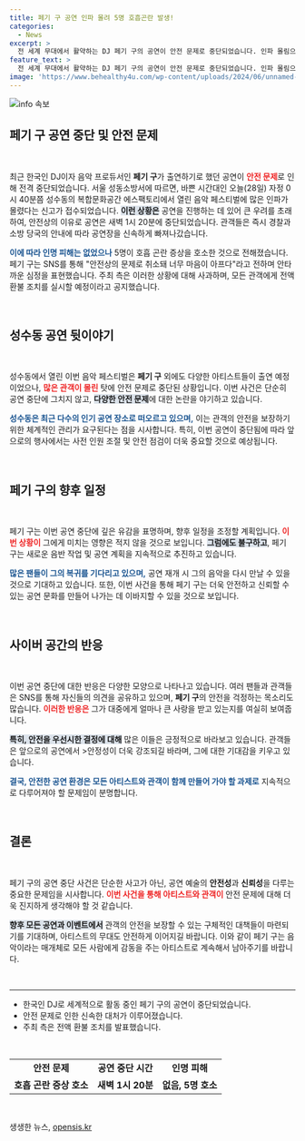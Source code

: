 ```yaml
---
title: 페기 구 공연 인파 몰려 5명 호흡곤란 발생!
categories:
  - News
excerpt: >
  전 세계 무대에서 활약하는 DJ 페기 구의 공연이 안전 문제로 중단되었습니다. 인파 몰림으로 인한 긴급 상황 속에서 관객들은 신속히 대피했으며, 주최 측은 전액 환불을 예고했습니다.
feature_text: >
  전 세계 무대에서 활약하는 DJ 페기 구의 공연이 안전 문제로 중단되었습니다. 인파 몰림으로 인한 긴급 상황 속에서 관객들은 신속히 대피했으며, 주최 측은 전액 환불을 예고했습니다.
image: 'https://www.behealthy4u.com/wp-content/uploads/2024/06/unnamed-file.png'
---
```


<p><img src="https://www.behealthy4u.com/wp-content/uploads/2024/06/unnamed-file.png" alt="info 속보" /></p>

<h2 data-ke-size="size26">페기 구 공연 중단 및 안전 문제</h2>

<p data-ke-size="size16">&nbsp;</p>

<p>최근 한국인 DJ이자 음악 프로듀서인 <b>페기 구</b>가 출연하기로 했던 공연이 <b><span style="color: #ee2323;">안전 문제</span></b>로 인해 전격 중단되었습니다. 서울 성동소방서에 따르면, 바쁜 시간대인 오늘(28일) 자정 0시 40분쯤 성수동의 복합문화공간 에스팩토리에서 열린 음악 페스티벌에 많은 인파가 몰렸다는 신고가 접수되었습니다. <b><span style="background-color: #21538527;">이런 상황은</span></b> 공연을 진행하는 데 있어 큰 우려를 초래하여, 안전상의 이유로 공연은 새벽 1시 20분에 중단되었습니다. 관객들은 즉시 경찰과 소방 당국의 안내에 따라 공연장을 신속하게 빠져나갔습니다. </p>

<p><b><span style="color: #1a5490;">이에 따라 인명 피해는 없었으나</span></b> 5명이 호흡 곤란 증상을 호소한 것으로 전해졌습니다. 페기 구는 SNS를 통해 "안전상의 문제로 취소돼 너무 마음이 아프다"라고 전하며 안타까운 심정을 표현했습니다. 주최 측은 이러한 상황에 대해 사과하며, 모든 관객에게 전액 환불 조치를 실시할 예정이라고 공지했습니다.</p>

<p data-ke-size="size16">&nbsp;</p>

<h2 data-ke-size="size26">성수동 공연 뒷이야기</h2>

<p data-ke-size="size16">&nbsp;</p>

<p>성수동에서 열린 이번 음악 페스티벌은 <b>페기 구</b> 외에도 다양한 아티스트들이 출연 예정이었으나, <b><span style="color: #ee2323;">많은 관객이 몰린</span></b> 탓에 안전 문제로 중단된 상황입니다. 이번 사건은 단순히 공연 중단에 그치지 않고, <b><span style="background-color: #21538527;">다양한 안전 문제</span></b>에 대한 논란을 야기하고 있습니다. </p>

<p><b><span style="color: #1a5490;">성수동은 최근 다수의 인기 공연 장소로 떠오르고 있으며,</span></b> 이는 관객의 안전을 보장하기 위한 체계적인 관리가 요구된다는 점을 시사합니다. 특히, 이번 공연이 중단됨에 따라 앞으로의 행사에서는 사전 인원 조절 및 안전 점검이 더욱 중요할 것으로 예상됩니다.</p>

<p data-ke-size="size16">&nbsp;</p>

<h2 data-ke-size="size26">페기 구의 향후 일정</h2>

<p data-ke-size="size16">&nbsp;</p>

<p>페기 구는 이번 공연 중단에 깊은 유감을 표명하며, 향후 일정을 조정할 계획입니다. <b><span style="color: #ee2323;">이번 상황이</span></b> 그에게 미치는 영향은 적지 않을 것으로 보입니다. <b><span style="background-color: #21538527;">그럼에도 불구하고</span></b>, 페기 구는 새로운 음반 작업 및 공연 계획을 지속적으로 추진하고 있습니다. </p>

<p><b><span style="color: #1a5490;">많은 팬들이 그의 복귀를 기다리고 있으며,</span></b> 공연 재개 시 그의 음악을 다시 만날 수 있을 것으로 기대하고 있습니다. 또한, 이번 사건을 통해 페기 구는 더욱 안전하고 신뢰할 수 있는 공연 문화를 만들어 나가는 데 이바지할 수 있을 것으로 보입니다.</p>

<p data-ke-size="size16">&nbsp;</p>

<h2 data-ke-size="size26">사이버 공간의 반응</h2>

<p data-ke-size="size16">&nbsp;</p>

<p>이번 공연 중단에 대한 반응은 다양한 모양으로 나타나고 있습니다. 여러 팬들과 관객들은 SNS를 통해 자신들의 의견을 공유하고 있으며, <b>페기 구</b>의 안전을 걱정하는 목소리도 많습니다. <b><span style="color: #ee2323;">이러한 반응은</span></b> 그가 대중에게 얼마나 큰 사랑을 받고 있는지를 여실히 보여줍니다. </p>

<p><b><span style="background-color: #21538527;">특히, 안전을 우선시한 결정에 대해</span></b> 많은 이들은 긍정적으로 바라보고 있습니다. 관객들은 앞으로의 공연에서 &gt;안정성이 더욱 강조되길 바라며, 그에 대한 기대감을 키우고 있습니다. </p>

<p><b><span style="color: #1a5490;">결국, 안전한 공연 환경은 모든 아티스트와 관객이 함께 만들어 가야 할 과제로</span></b> 지속적으로 다루어져야 할 문제임이 분명합니다.</p>

<p data-ke-size="size16">&nbsp;</p>

<h2 data-ke-size="size26">결론</h2>

<p data-ke-size="size16">&nbsp;</p>

<p>페기 구의 공연 중단 사건은 단순한 사고가 아닌, 공연 예술의 <b>안전성</b>과 <b>신뢰성</b>을 다루는 중요한 문제임을 시사합니다. <b><span style="color: #ee2323;">이번 사건을 통해 아티스트와 관객이</span></b> 안전 문제에 대해 더욱 진지하게 생각해야 할 것 같습니다. </p>

<p><b><span style="background-color: #21538527;">향후 모든 공연과 이벤트에서</span></b> 관객의 안전을 보장할 수 있는 구체적인 대책들이 마련되기를 기대하며, 아티스트의 무대도 안전하게 이어지길 바랍니다. 이와 같이 페기 구는 음악이라는 매개체로 모든 사람에게 감동을 주는 아티스트로 계속해서 남아주기를 바랍니다.</p>

<p data-ke-size="size16">&nbsp;</p>

<hr />

<ul>
<li>한국인 DJ로 세계적으로 활동 중인 페기 구의 공연이 중단되었습니다.</li>
<li>안전 문제로 인한 신속한 대처가 이루어졌습니다.</li>
<li>주최 측은 전액 환불 조치를 발표했습니다.</li>
</ul>

<p data-ke-size="size16">&nbsp;</p>

<table style="width: 100%;">
<tr>
<td style="text-align: center; height: 17px;"><b>안전 문제</b></td>
<td style="text-align: center; height: 17px;"><b>공연 중단 시간</b></td>
<td style="text-align: center; height: 17px;"><b>인명 피해</b></td>
</tr>
<tr>
<td style="text-align: center; height: 17px;"><b>호흡 곤란 증상 호소</b></td>
<td style="text-align: center; height: 17px;"><b>새벽 1시 20분</b></td>
<td style="text-align: center; height: 17px;"><b>없음, 5명 호소</b></td>
</tr>
</table>

<p data-ke-size="size16">&nbsp;</p>
생생한 뉴스, <a href="https://opensis.kr" rel="dofollow">opensis.kr</a>


